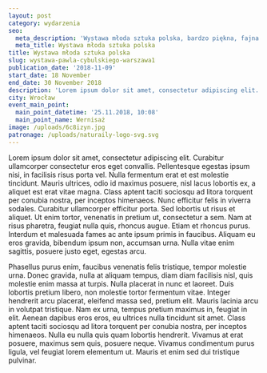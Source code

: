 ```yaml
---
layout: post
category: wydarzenia
seo:
  meta_description: 'Wystawa młoda sztuka polska, bardzo piękna, fajna itp'
  meta_title: Wystawa młoda sztuka polska
title: Wystawa młoda sztuka polska
slug: wystawa-pawla-cybulskiego-warszawa1
publication_date: '2018-11-09'
start_date: 18 November
end_date: 30 November 2018
description: 'Lorem ipsum dolor sit amet, consectetur adipiscing elit. Curabitur ullamcorper consectetur eros eget convallis. Pellentesque egestas ipsum nisi, in facilisis risus porta vel. Nulla fermentum erat et est molestie tincidunt. Mauris ultrices, odio id maximus posuere, nisl lacus lobortis ex, a aliquet est erat vitae magna.'
city: Wrocław
event_main_point:
  main_point_datetime: '25.11.2018, 10:08'
  main_point_name: Wernisaż
image: /uploads/6c8izyn.jpg
patronage: /uploads/naturaily-logo-svg.svg
---
```

Lorem ipsum dolor sit amet, consectetur adipiscing elit. Curabitur ullamcorper consectetur eros eget convallis. Pellentesque egestas ipsum nisi, in facilisis risus porta vel. Nulla fermentum erat et est molestie tincidunt. Mauris ultrices, odio id maximus posuere, nisl lacus lobortis ex, a aliquet est erat vitae magna. Class aptent taciti sociosqu ad litora torquent per conubia nostra, per inceptos himenaeos. Nunc efficitur felis in viverra sodales. Curabitur ullamcorper efficitur porta. Sed lobortis ut risus et aliquet. Ut enim tortor, venenatis in pretium ut, consectetur a sem. Nam at risus pharetra, feugiat nulla quis, rhoncus augue. Etiam et rhoncus purus. Interdum et malesuada fames ac ante ipsum primis in faucibus. Aliquam eu eros gravida, bibendum ipsum non, accumsan urna. Nulla vitae enim sagittis, posuere justo eget, egestas arcu.



Phasellus purus enim, faucibus venenatis felis tristique, tempor molestie urna. Donec gravida, nulla at aliquam tempus, diam diam facilisis nisl, quis molestie enim massa at turpis. Nulla placerat in nunc et laoreet. Duis lobortis pretium libero, non molestie tortor fermentum vitae. Integer hendrerit arcu placerat, eleifend massa sed, pretium elit. Mauris lacinia arcu in volutpat tristique. Nam ex urna, tempus pretium maximus in, feugiat in elit. Aenean dapibus eros eros, eu ultrices nulla tincidunt sit amet. Class aptent taciti sociosqu ad litora torquent per conubia nostra, per inceptos himenaeos. Nulla eu nulla quis quam lobortis hendrerit. Vivamus at erat posuere, maximus sem quis, posuere neque. Vivamus condimentum purus ligula, vel feugiat lorem elementum ut. Mauris et enim sed dui tristique pulvinar.

